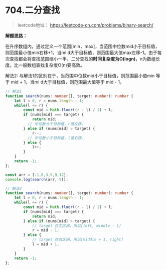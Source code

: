 # 704.二分查找

> leetcode地址： https://leetcode-cn.com/problems/binary-search/

**解题思路：**

在升序数组内，通过定义一个范围[min，max]，当范围中位数mid小于目标值，则范围最小值min右移+1，当mi d大于目标值，则范围最大值max左移-1。由于每次查找都会将查找范围缩小一半，二分查找的**时间复杂度为O(logn)**，n为数组长度。比一般数组查找复杂度O(n)要高效。

解法2: 与解法1的区别在于，当范围中位数mid小于目标值，则范围最小值min 等于 mid + 1，当mi d大于目标值，则范围最大值等于 mid - 1。



````typescript
// 解法1
function search(nums: number[], target: number): number {
    let l = 0, r = nums.length - 1;
    while(l <= r) {
        const mid = Math.floor((r - l) / 2) + l;
        if (nums[mid] === target) {
            return mid;
          // 中位数大于目标值，r值左移。
        } else if (nums[mid] > target) {
            r--;
          // 中位数小于目标值，l值右移。
        } else {
            l++;
        }
    }
    return -1;
};

const arr = [-1,0,3,5,9,12];
console.log(search(arr, 9));

// 解法2
function search(nums: number[], target: number): number {
    let l = 0, r = nums.length - 1;
    while(l <= r) {
        const mid = Math.floor((r - l) / 2) + l;
        if (nums[mid] === target) {
            return mid;
        } else if (nums[mid] > target) {
            // target 在左区间，所以[left, middle - 1]
            r = mid - 1;
        } else {
            // target 在右区间，所以[middle + 1, right]
            l = mid + 1;
        }
    }
    return -1;
};


````

